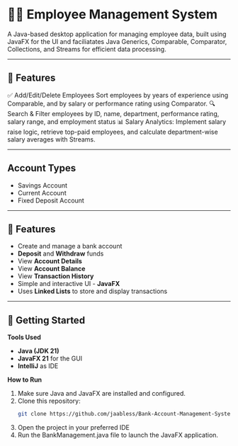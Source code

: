 # 🧑‍💼 Employee Management System

A Java-based desktop application for managing employee data, built using JavaFX for the UI and faciliatates Java Generics, Comparable, Comparator, Collections, and Streams for efficient data processing.

---

## 📌 Features

✅ Add/Edit/Delete Employees
Sort employees by years of experience using Comparable, and by salary or performance rating using Comparator.
🔍 Search & Filter employees by ID, name, department, performance rating, salary range, and employment status
📊 Salary Analytics: Implement salary raise logic, retrieve top-paid employees, and calculate department-wise salary averages with Streams.

---

## Account Types
- Savings Account
- Current Account
- Fixed Deposit Account

---

## 📌 Features

- Create and manage a bank account 
- **Deposit** and **Withdraw** funds
- View **Account Details**
- View **Account Balance**
- View **Transaction History**
- Simple and interactive UI - **JavaFX**
- Uses **Linked Lists** to store and display transactions

---

## 🚀 Getting Started

**Tools Used**
- **Java (JDK 21)**
- **JavaFX 21** for the GUI
- **IntelliJ** as IDE

**How to Run**

1. Make sure Java and JavaFX are installed and configured.
2. Clone this repository: 
   ```bash
   git clone https://github.com/jaabless/Bank-Account-Management-System.git
   
3. Open the project in your preferred IDE
4. Run the BankManagement.java file to launch the JavaFX application.

